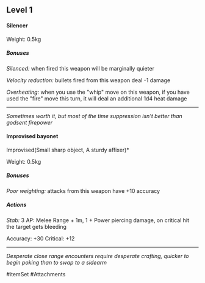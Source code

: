 ## Level 1

#### Silencer

Weight: 0.5kg

##### Bonuses

*Silenced:* when fired this weapon will be marginally quieter

*Velocity reduction:* bullets fired from this weapon deal -1 damage

*Overheating:* when you use the "whip" move on this weapon, if you have used the "fire" move this turn, it will deal an additional 1d4 heat damage

---
*Sometimes worth it, but most of the time suppression isn't better than godsent firepower*

#### Improvised bayonet
Improvised(Small sharp object, A sturdy affixer)*

Weight: 0.5kg

##### Bonuses

*Poor weighting:* attacks from this weapon have +10 accuracy

##### Actions

*Stab:* 3 AP: Melee Range + 1m, 1 + Power piercing damage, on critical hit the target gets bleeding

Accuracy: +30
Critical: +12

---
*Desperate close range encounters require desperate crafting, quicker to begin poking than to swap to a sidearm*

#itemSet #Attachments